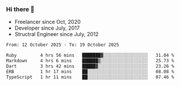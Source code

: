 ### Hi there 👋

- Freelancer since Oct, 2020
- Developer since July, 2017
- Structral Engineer since July, 2012

<!--START_SECTION:waka-->

```txt
From: 12 October 2025 - To: 19 October 2025

Ruby         4 hrs 56 mins   ███████▓░░░░░░░░░░░░░░░░░   31.04 %
Markdown     4 hrs 6 mins    ██████▒░░░░░░░░░░░░░░░░░░   25.73 %
Dart         3 hrs 42 mins   █████▓░░░░░░░░░░░░░░░░░░░   23.26 %
ERB          1 hr 17 mins    ██░░░░░░░░░░░░░░░░░░░░░░░   08.08 %
TypeScript   1 hr 11 mins    ██░░░░░░░░░░░░░░░░░░░░░░░   07.46 %
```

<!--END_SECTION:waka-->
